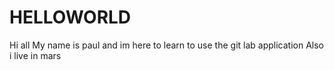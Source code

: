 # HELLOWORLD


Hi all
My name is paul and im here to learn to use the git lab application
Also i live in mars
